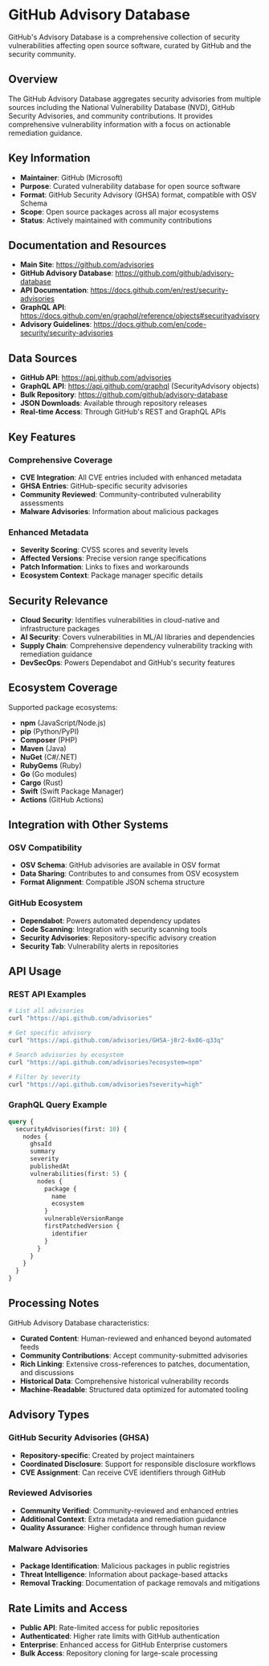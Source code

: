 # GitHub Advisory Database

GitHub's Advisory Database is a comprehensive collection of security vulnerabilities affecting open source software, curated by GitHub and the security community.

## Overview

The GitHub Advisory Database aggregates security advisories from multiple sources including the National Vulnerability Database (NVD), GitHub Security Advisories, and community contributions. It provides comprehensive vulnerability information with a focus on actionable remediation guidance.

## Key Information

- **Maintainer**: GitHub (Microsoft)
- **Purpose**: Curated vulnerability database for open source software
- **Format**: GitHub Security Advisory (GHSA) format, compatible with OSV Schema
- **Scope**: Open source packages across all major ecosystems
- **Status**: Actively maintained with community contributions

## Documentation and Resources

- **Main Site**: https://github.com/advisories
- **GitHub Advisory Database**: https://github.com/github/advisory-database
- **API Documentation**: https://docs.github.com/en/rest/security-advisories
- **GraphQL API**: https://docs.github.com/en/graphql/reference/objects#securityadvisory
- **Advisory Guidelines**: https://docs.github.com/en/code-security/security-advisories

## Data Sources

- **GitHub API**: https://api.github.com/advisories
- **GraphQL API**: https://api.github.com/graphql (SecurityAdvisory objects)
- **Bulk Repository**: https://github.com/github/advisory-database
- **JSON Downloads**: Available through repository releases
- **Real-time Access**: Through GitHub's REST and GraphQL APIs

## Key Features

### Comprehensive Coverage
- **CVE Integration**: All CVE entries included with enhanced metadata
- **GHSA Entries**: GitHub-specific security advisories
- **Community Reviewed**: Community-contributed vulnerability assessments
- **Malware Advisories**: Information about malicious packages

### Enhanced Metadata
- **Severity Scoring**: CVSS scores and severity levels
- **Affected Versions**: Precise version range specifications
- **Patch Information**: Links to fixes and workarounds
- **Ecosystem Context**: Package manager specific details

## Security Relevance

- **Cloud Security**: Identifies vulnerabilities in cloud-native and infrastructure packages
- **AI Security**: Covers vulnerabilities in ML/AI libraries and dependencies
- **Supply Chain**: Comprehensive dependency vulnerability tracking with remediation guidance
- **DevSecOps**: Powers Dependabot and GitHub's security features

## Ecosystem Coverage

Supported package ecosystems:
- **npm** (JavaScript/Node.js)
- **pip** (Python/PyPI)
- **Composer** (PHP)
- **Maven** (Java)
- **NuGet** (C#/.NET)
- **RubyGems** (Ruby)
- **Go** (Go modules)
- **Cargo** (Rust)
- **Swift** (Swift Package Manager)
- **Actions** (GitHub Actions)

## Integration with Other Systems

### OSV Compatibility
- **OSV Schema**: GitHub advisories are available in OSV format
- **Data Sharing**: Contributes to and consumes from OSV ecosystem
- **Format Alignment**: Compatible JSON schema structure

### GitHub Ecosystem
- **Dependabot**: Powers automated dependency updates
- **Code Scanning**: Integration with security scanning tools
- **Security Advisories**: Repository-specific advisory creation
- **Security Tab**: Vulnerability alerts in repositories

## API Usage

### REST API Examples
```bash
# List all advisories
curl "https://api.github.com/advisories"

# Get specific advisory
curl "https://api.github.com/advisories/GHSA-j8r2-6x86-q33q"

# Search advisories by ecosystem
curl "https://api.github.com/advisories?ecosystem=npm"

# Filter by severity
curl "https://api.github.com/advisories?severity=high"
```

### GraphQL Query Example
```graphql
query {
  securityAdvisories(first: 10) {
    nodes {
      ghsaId
      summary
      severity
      publishedAt
      vulnerabilities(first: 5) {
        nodes {
          package {
            name
            ecosystem
          }
          vulnerableVersionRange
          firstPatchedVersion {
            identifier
          }
        }
      }
    }
  }
}
```

## Processing Notes

GitHub Advisory Database characteristics:
- **Curated Content**: Human-reviewed and enhanced beyond automated feeds
- **Community Contributions**: Accept community-submitted advisories
- **Rich Linking**: Extensive cross-references to patches, documentation, and discussions
- **Historical Data**: Comprehensive historical vulnerability records
- **Machine-Readable**: Structured data optimized for automated tooling

## Advisory Types

### GitHub Security Advisories (GHSA)
- **Repository-specific**: Created by project maintainers
- **Coordinated Disclosure**: Support for responsible disclosure workflows
- **CVE Assignment**: Can receive CVE identifiers through GitHub

### Reviewed Advisories
- **Community Verified**: Community-reviewed and enhanced entries
- **Additional Context**: Extra metadata and remediation guidance
- **Quality Assurance**: Higher confidence through human review

### Malware Advisories
- **Package Identification**: Malicious packages in public registries
- **Threat Intelligence**: Information about package-based attacks
- **Removal Tracking**: Documentation of package removals and mitigations

## Rate Limits and Access

- **Public API**: Rate-limited access for public repositories
- **Authenticated**: Higher rate limits with GitHub authentication
- **Enterprise**: Enhanced access for GitHub Enterprise customers
- **Bulk Access**: Repository cloning for large-scale processing
